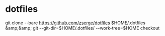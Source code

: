 # dotfiles
git clone --bare https://github.com/zserge/dotfiles $HOME/.dotfiles &amp;&amp; git --git-dir=$HOME/.dotfiles/ --work-tree=$HOME checkout
